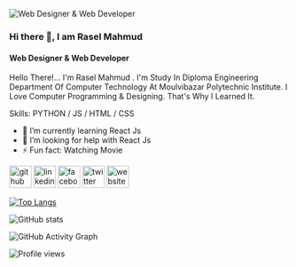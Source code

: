 ![Web Designer & Web Developer ](https://media-exp2.licdn.com/dms/image/C4E16AQHWOHeUBXjUDA/profile-displaybackgroundimage-shrink_200_800/0/1655410840918?e=1660780800&v=beta&t=wbMa48qS3IytCwu2iu_2eFCVI-F796ldIOFMExCQHyY)

### Hi there 👋, I am Rasel Mahmud
#### Web Designer & Web Developer 


Hello There!... I'm Rasel Mahmud . I'm Study In Diploma Engineering Department Of Computer Technology At Moulvibazar Polytechnic Institute. I Love Computer Programming & Designing. That's Why I Learned It.

Skills: PYTHON  / JS / HTML / CSS

- 🌱 I’m currently learning React Js 
- 🤔 I’m looking for help with React Js 
- ⚡ Fun fact: Watching Movie  


[<img src='https://cdn.jsdelivr.net/npm/simple-icons@3.0.1/icons/github.svg' alt='github' height='40'>](https://github.com/mdrmrana)  [<img src='https://cdn.jsdelivr.net/npm/simple-icons@3.0.1/icons/linkedin.svg' alt='linkedin' height='40'>](https://www.linkedin.com/in/mdrmrana/)  [<img src='https://cdn.jsdelivr.net/npm/simple-icons@3.0.1/icons/facebook.svg' alt='facebook' height='40'>](https://www.facebook.com/iam.rasel.mahmud)  [<img src='https://cdn.jsdelivr.net/npm/simple-icons@3.0.1/icons/twitter.svg' alt='twitter' height='40'>](https://twitter.com/mdrmrana)  [<img src='https://cdn.jsdelivr.net/npm/simple-icons@3.0.1/icons/icloud.svg' alt='website' height='40'>](raselmahmud.xyz)  

[![Top Langs](https://github-readme-stats.vercel.app/api/top-langs/?username=mdrmrana)](https://github.com/anuraghazra/github-readme-stats)

![GitHub stats](https://github-readme-stats.vercel.app/api?username=mdrmrana&show_icons=true)  

![GitHub Activity Graph](https://activity-graph.herokuapp.com/graph?username=mdrmrana)  

![Profile views](https://gpvc.arturio.dev/mdrmrana)  
